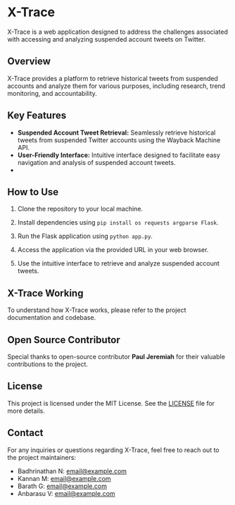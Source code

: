# X-Trace

X-Trace is a web application designed to address the challenges associated with accessing and analyzing suspended account tweets on Twitter.

## Overview

X-Trace provides a platform to retrieve historical tweets from suspended accounts and analyze them for various purposes, including research, trend monitoring, and accountability.

## Key Features

- **Suspended Account Tweet Retrieval:** Seamlessly retrieve historical tweets from suspended Twitter accounts using the Wayback Machine API.
- **User-Friendly Interface:** Intuitive interface designed to facilitate easy navigation and analysis of suspended account tweets.
- 
## How to Use

1. Clone the repository to your local machine.
2. Install dependencies using `pip install os requests argparse Flask`.
3. Run the Flask application using `python app.py`.
4. Access the application via the provided URL in your web browser.
   
6. Use the intuitive interface to retrieve and analyze suspended account tweets.

## X-Trace Working

To understand how X-Trace works, please refer to the project documentation and codebase.

## Open Source Contributor

Special thanks to open-source contributor **Paul Jeremiah** for their valuable contributions to the project.

## License

This project is licensed under the MIT License. See the [LICENSE](LICENSE) file for more details.

## Contact

For any inquiries or questions regarding X-Trace, feel free to reach out to the project maintainers:
- Badhrinathan N: [email@example.com](mailto:email@example.com)
- Kannan M: [email@example.com](mailto:email@example.com)
- Barath G: [email@example.com](mailto:email@example.com)
- Anbarasu V: [email@example.com](mailto:email@example.com)

